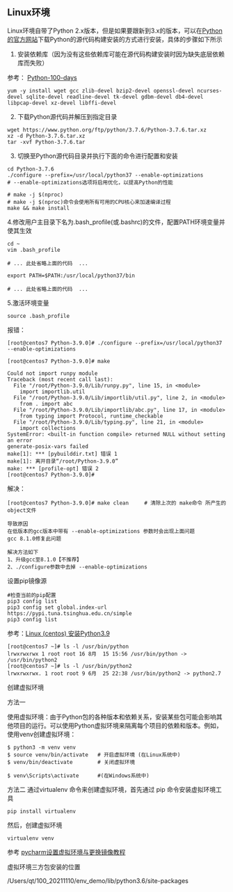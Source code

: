 

## Linux环境
Linux环境自带了Python 2.x版本，但是如果要跟新到3.x的版本，可以在[Python的官方网站](https://www.python.org)下载Python的源代码构建安装的方式进行安装，具体的步骤如下所示

1. 安装依赖库（因为没有这些依赖库可能在源代码构建安装时因为缺失底层依赖库而失败）

参考：
[Python-100-days](https://github.com/jackfrued/Python-100-Days/blob/master/Day01-15/01.%E5%88%9D%E8%AF%86Python.md)

```shell
yum -y install wget gcc zlib-devel bzip2-devel openssl-devel ncurses-devel sqlite-devel readline-devel tk-devel gdbm-devel db4-devel libpcap-devel xz-devel libffi-devel
```

2. 下载Python源代码并解压到指定目录

```shell
wget https://www.python.org/ftp/python/3.7.6/Python-3.7.6.tar.xz
xz -d Python-3.7.6.tar.xz
tar -xvf Python-3.7.6.tar
```

3. 切换至Python源代码目录并执行下面的命令进行配置和安装

```shell
cd Python-3.7.6
./configure --prefix=/usr/local/python37 --enable-optimizations
# --enable-optimizations选项将启用优化，以提高Python的性能

# make -j $(nproc)
# make -j $(nproc)命令会使用所有可用的CPU核心来加速编译过程
make && make install
```





4.修改用户主目录下名为.bash_profile(或.bashrc)的文件，配置PATH环境变量并使其生效

```shell
cd ~
vim .bash_profile
```

```shell
# ... 此处省略上面的代码  ...

export PATH=$PATH:/usr/local/python37/bin

# ... 此处省略上面的代码  ...
```

5.激活环境变量

```Shell
source .bash_profile
```




报错：
```shell
[root@centos7 Python-3.9.0]# ./configure --prefix=/usr/local/python37 --enable-optimizations

[root@centos7 Python-3.9.0]# make

Could not import runpy module
Traceback (most recent call last):
  File "/root/Python-3.9.0/Lib/runpy.py", line 15, in <module>
    import importlib.util
  File "/root/Python-3.9.0/Lib/importlib/util.py", line 2, in <module>
    from . import abc
  File "/root/Python-3.9.0/Lib/importlib/abc.py", line 17, in <module>
    from typing import Protocol, runtime_checkable
  File "/root/Python-3.9.0/Lib/typing.py", line 21, in <module>
    import collections
SystemError: <built-in function compile> returned NULL without setting an error
generate-posix-vars failed
make[1]: *** [pybuilddir.txt] 错误 1
make[1]: 离开目录“/root/Python-3.9.0”
make: *** [profile-opt] 错误 2
[root@centos7 Python-3.9.0]# 

```


解决：

```shell
[root@centos7 Python-3.9.0]# make clean     # 清除上次的 make命令 所产生的object文件

导致原因
在低版本的gcc版本中带有 --enable-optimizations 参数时会出现上面问题
gcc 8.1.0修复此问题

解决方法如下
1、升级gcc至8.1.0【不推荐】
2、./configure参数中去掉 --enable-optimizations
```



设置pip镜像源

```shell
#检查当前的pip配置
pip3 config list
pip3 config set global.index-url https://pypi.tuna.tsinghua.edu.cn/simple
pip3 config list
```
参考：[Linux (centos) 安装Python3.9](https://blog.csdn.net/rock1112uhhgg/article/details/131938042)






```shell
[root@centos7 ~]# ls -l /usr/bin/python
lrwxrwxrwx 1 root root 16 8月  15 15:56 /usr/bin/python -> /usr/bin/python2
[root@centos7 ~]# ls -l /usr/bin/python2
lrwxrwxrwx. 1 root root 9 6月  25 22:38 /usr/bin/python2 -> python2.7
```


创建虚拟环境

方法一

使用虚拟环境：由于Python包的各种版本和依赖关系，安装某些包可能会影响其他项目的运行。可以使用Python虚拟环境来隔离每个项目的依赖和版本。例如，使用venv创建虚拟环境：

```shell
$ python3 -m venv venv
$ source venv/bin/activate   # 开启虚拟环境 (在Linux系统中)
$ venv/bin/deactivate        # 关闭虚拟环境

$ venv\Scripts\activate      #(在Windows系统中)
```

方法二
通过virtualenv 命令来创建虚拟环境，首先通过 pip 命令安装虚拟环境工具

```shell
pip install virtualenv
```

然后，创建虚拟环境
```shell
virtualenv venv
```

参考
[pycharm设置虚拟环境与更换镜像教程](https://www.jb51.net/article/221977.htm)


虚拟环境三方包安装的位置

/Users/qt/100_20211110/env_demo/lib/python3.6/site-packages
